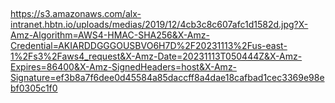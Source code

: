 ##
https://s3.amazonaws.com/alx-intranet.hbtn.io/uploads/medias/2019/12/4cb3c8c607afc1d1582d.jpg?X-Amz-Algorithm=AWS4-HMAC-SHA256&X-Amz-Credential=AKIARDDGGGOUSBVO6H7D%2F20231113%2Fus-east-1%2Fs3%2Faws4_request&X-Amz-Date=20231113T050444Z&X-Amz-Expires=86400&X-Amz-SignedHeaders=host&X-Amz-Signature=ef3b8a7f6dee0d45584a85daccff8a4dae18cafbad1cec3369e98ebf0305c1f0